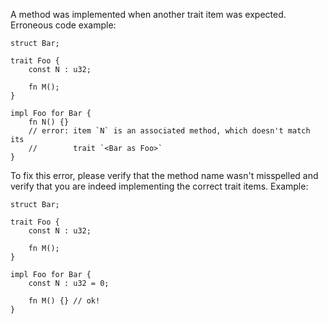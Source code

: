 A method was implemented when another trait item was expected. Erroneous
code example:

```compile_fail,E0324
struct Bar;

trait Foo {
    const N : u32;

    fn M();
}

impl Foo for Bar {
    fn N() {}
    // error: item `N` is an associated method, which doesn't match its
    //        trait `<Bar as Foo>`
}
```

To fix this error, please verify that the method name wasn't misspelled and
verify that you are indeed implementing the correct trait items. Example:

```
struct Bar;

trait Foo {
    const N : u32;

    fn M();
}

impl Foo for Bar {
    const N : u32 = 0;

    fn M() {} // ok!
}
```

